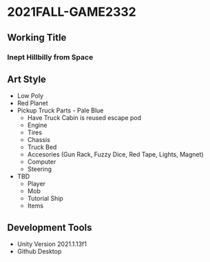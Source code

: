 # 2021FALL-GAME2332

## Working Title

### Inept Hillbilly from Space

## Art Style

* Low Poly
* Red Planet
* Pickup Truck Parts - Pale Blue
  * Have Truck Cabin is reused escape pod
  * Engine
  * Tires
  * Chassis
  * Truck Bed
  * Accesories (Gun Rack, Fuzzy Dice, Red Tape, Lights, Magnet)
  * Computer
  * Steering
* TBD
  * Player
  * Mob
  * Tutorial Ship
  * Items
  
## Development Tools

* Unity Version 2021.1.13f1
* Github Desktop
